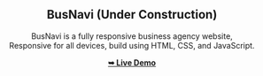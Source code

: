 <div align="center">
  
  <br />
  <br />

  <h2 align="center">BusNavi (Under Construction)</h2>

  BusNavi is a fully responsive business agency website, <br />Responsive for all devices, build using HTML, CSS, and JavaScript.

  <a href="https://bus-navi.vercel.app/"><strong>➥ Live Demo</strong></a>

</div>
